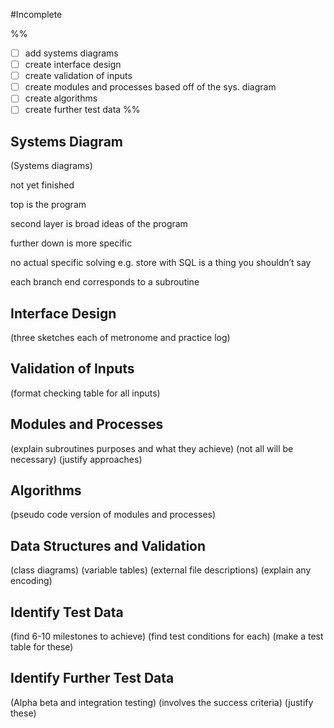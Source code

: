 #Incomplete

%%
- [ ] add systems diagrams
- [ ] create interface design
- [ ] create validation of inputs
- [ ] create modules and processes based off of the sys. diagram
- [ ] create algorithms
- [ ] create further test data
%%
## Systems Diagram

(Systems diagrams)

not yet finished 

top is the program

second layer is broad ideas of the program

further down is more specific

no actual specific solving e.g. store with SQL is a thing you shouldn’t say

each branch end corresponds to a subroutine

## Interface Design

(three sketches each of metronome and practice log)

## Validation of Inputs

(format checking table for all inputs)

## Modules and Processes

(explain subroutines purposes and what they achieve)
(not all will be necessary)
(justify approaches)
## Algorithms

(pseudo code version of modules and processes)

## Data Structures and Validation

(class diagrams)
(variable tables)
(external file descriptions)
(explain any encoding)

## Identify Test Data

(find 6-10 milestones to achieve)
(find test conditions for each)
(make a test table for these)

## Identify Further Test Data

(Alpha beta and integration testing)
(involves the success criteria)
(justify these)
